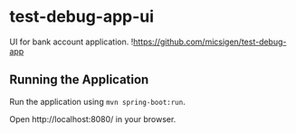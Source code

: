 # test-debug-app-ui
UI for bank account application. !https://github.com/micsigen/test-debug-app

## Running the Application

Run the application using `mvn spring-boot:run`.

Open http://localhost:8080/ in your browser.

